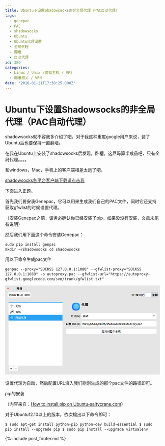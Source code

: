 ```yaml
---
title: Ubuntu下设置Shadowsocks的非全局代理（PAC自动代理）
tags:
  - genepac
  - PAC
  - shadowsocks
  - Ubuntu
  - Ubuntu代理设置
  - 全局代理
  - 翻墙
  - 自动代理
id: 380
categories:
  - Linux / Unix /虚拟主机 / VPS
  - 翻墙相关 / VPN
date: '2016-01-21T17:38:25.000Z'
---
```


# Ubuntu下设置Shadowsocks的非全局代理（PAC自动代理）

shadowsocks就不容我多介绍了吧，对于我这种重度google用户来说，装了Ubuntu后也要保持一直翻墙。

在我在Ubuntu上安装了shadowsocks后发现，卧槽，这尼玛算半成品吧，只有全局代理。。。。

和windows，Mac，手机上的客户端相差太远了吧。

[shadowsocks各平台客户端下载请点击我](https://shadowsocks.com/client.html)

下面进入正题。

首先我们要安装Genepac，它可以用来生成我们自己的PAC文件，同时它还支持获取gfwlist的时候设置代理。

（安装Genepac之前，请务必确认你已经安装了pip，如果没没有安装，文章末尾有说明）

然后我们用下面这个命令安装Genepac：

```
sudo pip install genpac
mkdir ~/shadowsocks cd shadowsocks
```

用以下命令生成pac文件

```
genpac --proxy="SOCKS5 127.0.0.1:1080" --gfwlist-proxy="SOCKS5 127.0.0.1:1080" -o autoproxy.pac --gfwlist-url="https://autoproxy-gfwlist.googlecode.com/svn/trunk/gfwlist.txt" 
```

[![pac\_set](https://raw.githubusercontent.com/ankanch/blog/master/images/wp-content/uploads/2016/01/pac_set.png)](https://raw.githubusercontent.com/ankanch/blog/master/images/wp-content/uploads/2016/01/pac_set.png)

设置代理为自动，然后配置URL填入我们刚刚生成的那个pac文件的路径即可。

pip的安装

（内容来自：[How to install pip on Ubuntu-saltycrane.com](http://www.saltycrane.com/blog/2010/02/how-install-pip-ubuntu/)）

对于Ubuntu12.10以上的版本，依次输出以下命令即可：

```
$ sudo apt-get install python-pip python-dev build-essential $ sudo pip install --upgrade pip $ sudo pip install --upgrade virtualenv
```



{% include post_footer.md %}